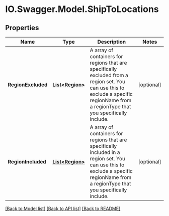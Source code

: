 # IO.Swagger.Model.ShipToLocations
## Properties

Name | Type | Description | Notes
------------ | ------------- | ------------- | -------------
**RegionExcluded** | [**List&lt;Region&gt;**](Region.md) | A array of containers for regions that are specifically excluded from a region set. You can use this to exclude a specific regionName from a regionType that you specifically include. | [optional] 
**RegionIncluded** | [**List&lt;Region&gt;**](Region.md) | A array of containers for regions that are specifically included in a region set. You can use this to exclude a specific regionName from a regionType that you specifically include. | [optional] 

[[Back to Model list]](../README.md#documentation-for-models) [[Back to API list]](../README.md#documentation-for-api-endpoints) [[Back to README]](../README.md)

